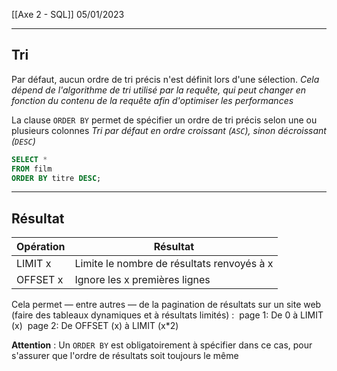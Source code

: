 [[Axe 2 - SQL]]
05/01/2023
****
## Tri

Par défaut, aucun ordre de tri précis n'est définit lors d'une sélection. 
	*Cela dépend de l'algorithme de tri utilisé par la requête, qui peut changer en fonction du contenu de la requête afin d'optimiser les performances*

La clause `ORDER BY` permet de spécifier un ordre de tri précis selon une ou plusieurs colonnes
	*Tri par défaut en ordre croissant (`ASC`), sinon décroissant (`DESC`)*

```sql
SELECT * 
FROM film 
ORDER BY titre DESC;
```


****
## Résultat

| Opération | Résultat                                   |
| --------- | ------------------------------------------ |
| LIMIT x   | Limite le nombre de résultats renvoyés à x |
| OFFSET x  | Ignore les x premières lignes              |

Cela permet — entre autres — de la pagination de résultats sur un site web (faire des tableaux dynamiques et à résultats limités) : 
	page 1: De 0 à LIMIT (x) 
	page 2: De OFFSET (x) à LIMIT (x*2) 

**Attention** : Un `ORDER BY` est obligatoirement à spécifier dans ce cas, pour s'assurer que l'ordre de résultats soit toujours le même